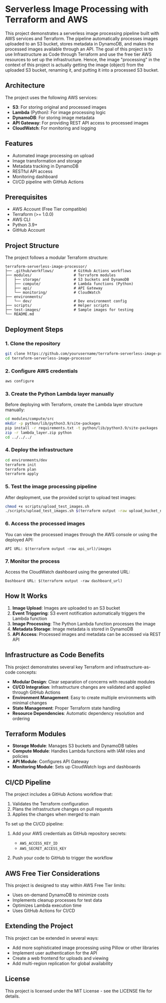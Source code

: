 # Serverless Image Processing with Terraform and AWS

This project demonstrates a serverless image processing pipeline built with AWS services and Terraform. The pipeline automatically processes images uploaded to an S3 bucket, stores metadata in DynamoDB, and makes the processed images available through an API. The goal of this project is to use Infrastructure as Code through Terraform and use the free tier AWS resources to set up the infrastructure. Hence, the image "processing" in the context of this project is actually getting the image (object) from the uploaded S3 bucket, renaming it, and putting it into a processed S3 bucket.

## Architecture

The project uses the following AWS services:

- **S3**: For storing original and processed images
- **Lambda** (Python): For image processing logic
- **DynamoDB**: For storing image metadata
- **API Gateway**: For providing REST API access to processed images
- **CloudWatch**: For monitoring and logging

## Features

- Automated image processing on upload
- Image transformation and storage
- Metadata tracking in DynamoDB
- RESTful API access
- Monitoring dashboard
- CI/CD pipeline with GitHub Actions

## Prerequisites

- AWS Account (Free Tier compatible)
- Terraform (>= 1.0.0)
- AWS CLI
- Python 3.9+
- GitHub Account

## Project Structure

The project follows a modular Terraform structure:

```
terraform-serverless-image-processor/
├── .github/workflows/         # GitHub Actions workflows
├── modules/                   # Terraform modules
│   ├── storage/               # S3 buckets and DynamoDB
│   ├── compute/               # Lambda functions (Python)
│   ├── api/                   # API Gateway
│   └── monitoring/            # CloudWatch
├── environments/
│   └── dev/                   # Dev environment config
├── scripts/                   # Helper scripts
├── test-images/               # Sample images for testing
└── README.md
```

## Deployment Steps

### 1. Clone the repository

```bash
git clone https://github.com/yourusername/terraform-serverless-image-processor.git
cd terraform-serverless-image-processor
```

### 2. Configure AWS credentials

```bash
aws configure
```

### 3. Create the Python Lambda layer manually

Before deploying with Terraform, create the Lambda layer structure manually:

```bash
cd modules/compute/src
mkdir -p python/lib/python3.9/site-packages
pip install -r requirements.txt -t python/lib/python3.9/site-packages
zip -r lambda_layer.zip python
cd ../../../
```

### 4. Deploy the infrastructure

```bash
cd environments/dev
terraform init
terraform plan
terraform apply
```

### 5. Test the image processing pipeline

After deployment, use the provided script to upload test images:

```bash
chmod +x scripts/upload_test_images.sh
./scripts/upload_test_images.sh $(terraform output -raw upload_bucket_name)
```

### 6. Access the processed images

You can view the processed images through the AWS console or using the deployed API:

```
API URL: $(terraform output -raw api_url)/images
```

### 7. Monitor the process

Access the CloudWatch dashboard using the generated URL:

```
Dashboard URL: $(terraform output -raw dashboard_url)
```

## How It Works

1. **Image Upload**: Images are uploaded to an S3 bucket
2. **Event Triggering**: S3 event notification automatically triggers the Lambda function
3. **Image Processing**: The Python Lambda function processes the image
4. **Metadata Storage**: Image metadata is stored in DynamoDB
5. **API Access**: Processed images and metadata can be accessed via REST API

## Infrastructure as Code Benefits

This project demonstrates several key Terraform and infrastructure-as-code concepts:

- **Modular Design**: Clear separation of concerns with reusable modules
- **CI/CD Integration**: Infrastructure changes are validated and applied through GitHub Actions
- **Environment Management**: Easy to create multiple environments with minimal changes
- **State Management**: Proper Terraform state handling
- **Resource Dependencies**: Automatic dependency resolution and ordering

## Terraform Modules

- **Storage Module**: Manages S3 buckets and DynamoDB tables
- **Compute Module**: Handles Lambda functions with IAM roles and policies
- **API Module**: Configures API Gateway
- **Monitoring Module**: Sets up CloudWatch logs and dashboards

## CI/CD Pipeline

The project includes a GitHub Actions workflow that:

1. Validates the Terraform configuration
2. Plans the infrastructure changes on pull requests
3. Applies the changes when merged to main

To set up the CI/CD pipeline:

1. Add your AWS credentials as GitHub repository secrets:
   - `AWS_ACCESS_KEY_ID`
   - `AWS_SECRET_ACCESS_KEY`

2. Push your code to GitHub to trigger the workflow

## AWS Free Tier Considerations

This project is designed to stay within AWS Free Tier limits:

- Uses on-demand DynamoDB to minimize costs
- Implements cleanup processes for test data
- Optimizes Lambda execution time
- Uses GitHub Actions for CI/CD

## Extending the Project

This project can be extended in several ways:

- Add more sophisticated image processing using Pillow or other libraries
- Implement user authentication for the API
- Create a web frontend for uploads and viewing
- Add multi-region replication for global availability

## License

This project is licensed under the MIT License - see the LICENSE file for details.